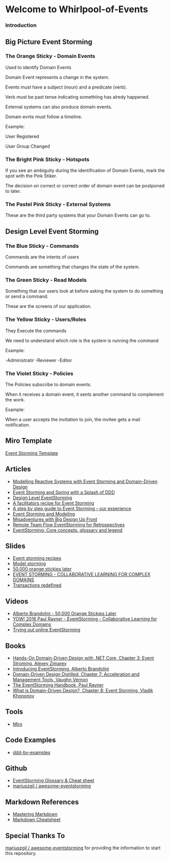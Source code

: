 # Welcome to Whirlpool-of-Events


### Introduction



## Big Picture Event Storming



### The Orange Sticky - Domain Events

Used to identify Domain Events

Domain Event represents a change in the system.

Events must have a subject (noun) and a predicate (verb).

Verb must be past tense indicating somethiing has alredy happened.

External systems can also produce domain events.

Domain evnts must follow a timeline.

Example: 

User Registered

User Group Changed


### The Bright Pink Sticky - Hotspots

If you see an ambiguity during the identification of Domain Events, mark the spot with the Pink Stiker.

The decision on correct or correct order of domain event can be postponed to later.

### The Pastel Pink Sticky - External Systems

These are the third party systems that your Domain Events can go to.

## Design Level Event Storming

### The Blue Sticky - Commands

Commands are the intents of users

Commands are something that changes the state of the system.

### The Green Sticky - Read Models

Something that our users look at before asking the system to do something or send a command.

These are the screens of our application.

### The Yellow Sticky - Users/Roles

They Execute the commands

We need to understand which role is the system is running the command

Example:

-Administratir
-Reviewer
-Editor

### The Violet Sticky - Policies

The Policies subscribe to domain events.

When it receives a domain event, it sents another command to complement the work.

Example:

When a user accepts the invitation to join, the invitee gets a mail notification.

## Miro Template

[Event Storming Template](https://miro.com/app/board/o9J_knjMlGU=/)


## Articles

- [Modelling Reactive Systems with Event Storming and Domain-Driven Design](https://blog.redelastic.com/corporate-arts-crafts-modelling-reactive-systems-with-event-storming-73c6236f5dd7)
- [Event Storming and Spring with a Splash of DDD](https://spring.io/blog/2018/04/11/event-storming-and-spring-with-a-splash-of-ddd)
- [Design Level EventStorming](https://buildplease.com/pages/fpc-6/)
- [A facilitators recipe for Event Storming](https://medium.com/@springdo/a-facilitators-recipe-for-event-storming-941dcb38db0d)
- [A step by step guide to Event Storming – our experience](https://www.boldare.com/blog/event-storming-guide/)
- [Event Storming and Modeling](https://github.com/ylorph/RandomThoughts/blob/master/2019.08.16_StormingWithStickies.md)
- [Misadventures with Big Design Up Front](https://philippe.bourgau.net/misadventures-with-big-design-up-front/)
- [Remote Team Flow EventStorming for Retrospectives](https://medium.com/nick-tune-tech-strategy-blog/remote-team-flow-eventstorming-for-retrospectives-a8ea33cdb277)
- [EventStorming; Core concepts, glossary and legend](https://baasie.com/2020/07/16/eventstorming-core-concepts-glossary-and-legend/)

## Slides

- [Event storming recipes](https://www.slideshare.net/ziobrando/event-storming-recipes)
- [Model storming ](https://www.slideshare.net/ziobrando/model-storming)
- [50.000 orange stickies later](https://www.slideshare.net/ziobrando/50000-orange-stickies-later)
- [EVENT STORMING - COLLABORATIVE LEARNING FOR COMPLEX DOMAINS](https://slides.yowconference.com/yowwest2016/Rayner-EventStorming.pdf)
- [Transactions redefined](https://www.slideshare.net/ziobrando/transactions-redefined)

## Videos

- [Alberto Brandolini - 50,000 Orange Stickies Later](https://www.youtube.com/watch?v=1i6QYvYhlYQ)
- [YOW! 2016 Paul Rayner - EventStorming - Collaborative Learning for Complex Domains](https://www.youtube.com/watch?v=04tGbixfGEY)
- [Trying out online EventStorming](https://www.youtube.com/watch?v=CbPEibNUe0s)

## Books

- [Hands-On Domain-Driven Design with .NET Core, Chapter 3: Event Stroming, Alexey Zimarev](https://www.packtpub.com/in/application-development/hands-domain-driven-design-net-core) 
- [Introducing EventStorming, Alberto Brandolini](http://eventstorming.com)
- [Domain-Driven Design Distilled, Chapter 7: Acceleration and Management Tools, Vaughn Vernon](https://www.pearson.com/us/higher-education/program/Vernon-Domain-Driven-Design-Distilled/PGM332632.html)
- [The EventStorming Handbook, Paul Rayner](https://leanpub.com/eventstorming_handbook)
- [What is Domain-Driven Design?, Chapter 8: Event Storming, Vladik Khononov](https://learning.oreilly.com/library/view/what-is-domain-driven/9781492057802/)

## Tools

- [Miro](https://miro.com/)

## Code Examples

- [ddd-by-examples ](https://github.com/ddd-by-examples)

## Github

- [EventStorming Glossary & Cheat sheet](https://github.com/ddd-crew/eventstorming-glossary-cheat-sheet)
- [mariuszgil
/
awesome-eventstorming](https://github.com/mariuszgil/awesome-eventstorming)

## Markdown References

- [Mastering Markdown](https://guides.github.com/features/mastering-markdown/)
- [Markdown Cheatsheet](https://github.com/adam-p/markdown-here/wiki/Markdown-Cheatsheet)


## Special Thanks To

[mariuszgil
/
awesome-eventstorming](https://github.com/mariuszgil/awesome-eventstorming) for providing the information to start this repository. 


















